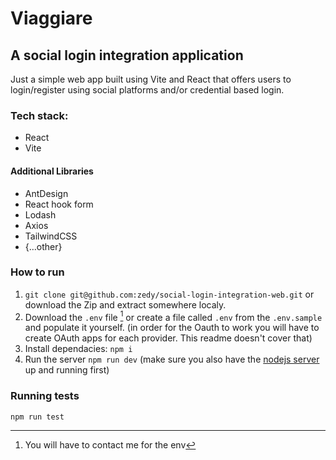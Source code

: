 # Viaggiare
A social login integration application
---
Just a simple web app built using Vite and React that offers users to login/register using social platforms and/or credential based login.

### Tech stack:
- React
- Vite
#### Additional Libraries
- AntDesign
- React hook form
- Lodash
- Axios
- TailwindCSS
- {...other}

### How to run
1. `git clone git@github.com:zedy/social-login-integration-web.git` or download the Zip and extract somewhere localy.
2. Download the `.env` file [^1] or create a file called `.env` from the `.env.sample` and populate it yourself. (in order for the Oauth to work you will have to create OAuth apps for each provider. This readme doesn't cover that)
3. Install dependacies: `npm i`
4. Run the server `npm run dev` (make sure you also have the [nodejs server](https://github.com/zedy/social-login-integration-api) up and running first) 

### Running tests
`npm run test`


[^1]: You will have to contact me for the env